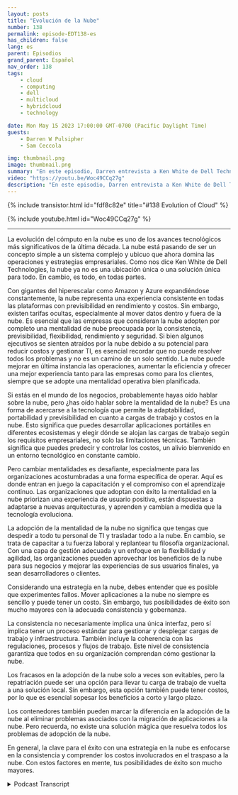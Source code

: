 ```yaml
---
layout: posts
title: "Evolución de la Nube"
number: 138
permalink: episode-EDT138-es
has_children: false
lang: es
parent: Episodios
grand_parent: Español
nav_order: 138
tags:
    - cloud
    - computing
    - dell
    - multicloud
    - hybridcloud
    - technology

date: Mon May 15 2023 17:00:00 GMT-0700 (Pacific Daylight Time)
guests:
    - Darren W Pulsipher
    - Sam Ceccola

img: thumbnail.png
image: thumbnail.png
summary: "En este episodio, Darren entrevista a Ken White de Dell Technology sobre cómo la tecnología en la nube es más que una tecnología, sino un proceso y un cambio cultural en las organizaciones."
video: "https://youtu.be/Woc49CCq27g"
description: "En este episodio, Darren entrevista a Ken White de Dell Technology sobre cómo la tecnología en la nube es más que una tecnología, sino un proceso y un cambio cultural en las organizaciones."
---
```


<div>
{% include transistor.html id="fdf8c82e" title="#138 Evolution of Cloud" %}

{% include youtube.html id="Woc49CCq27g" %}
</div>

---

La evolución del cómputo en la nube es uno de los avances tecnológicos más significativos de la última década. La nube está pasando de ser un concepto simple a un sistema complejo y ubicuo que ahora domina las operaciones y estrategias empresariales. Como nos dice Ken White de Dell Technologies, la nube ya no es una ubicación única o una solución única para todo. En cambio, es todo, en todas partes.

Con gigantes del hiperescalar como Amazon y Azure expandiéndose constantemente, la nube representa una experiencia consistente en todas las plataformas con previsibilidad en rendimiento y costos. Sin embargo, existen tarifas ocultas, especialmente al mover datos dentro y fuera de la nube. Es esencial que las empresas que consideran la nube adopten por completo una mentalidad de nube preocupada por la consistencia, previsibilidad, flexibilidad, rendimiento y seguridad. Si bien algunos ejecutivos se sienten atraídos por la nube debido a su potencial para reducir costos y gestionar TI, es esencial recordar que no puede resolver todos los problemas y no es un camino de un solo sentido. La nube puede mejorar en última instancia las operaciones, aumentar la eficiencia y ofrecer una mejor experiencia tanto para las empresas como para los clientes, siempre que se adopte una mentalidad operativa bien planificada.

Si estás en el mundo de los negocios, probablemente hayas oído hablar sobre la nube, pero ¿has oído hablar sobre la mentalidad de la nube? Es una forma de acercarse a la tecnología que permite la adaptabilidad, portabilidad y previsibilidad en cuanto a cargas de trabajo y costos en la nube. Esto significa que puedes desarrollar aplicaciones portátiles en diferentes ecosistemas y elegir dónde se alojan las cargas de trabajo según los requisitos empresariales, no solo las limitaciones técnicas. También significa que puedes predecir y controlar los costos, un alivio bienvenido en un entorno tecnológico en constante cambio.

Pero cambiar mentalidades es desafiante, especialmente para las organizaciones acostumbradas a una forma específica de operar. Aquí es donde entran en juego la capacitación y el compromiso con el aprendizaje continuo. Las organizaciones que adoptan con éxito la mentalidad en la nube priorizan una experiencia de usuario positiva, están dispuestas a adaptarse a nuevas arquitecturas, y aprenden y cambian a medida que la tecnología evoluciona.

La adopción de la mentalidad de la nube no significa que tengas que despedir a todo tu personal de TI y trasladar todo a la nube. En cambio, se trata de capacitar a tu fuerza laboral y replantear tu filosofía organizacional. Con una capa de gestión adecuada y un enfoque en la flexibilidad y agilidad, las organizaciones pueden aprovechar los beneficios de la nube para sus negocios y mejorar las experiencias de sus usuarios finales, ya sean desarrolladores o clientes.

Considerando una estrategia en la nube, debes entender que es posible que experimentes fallos. Mover aplicaciones a la nube no siempre es sencillo y puede tener un costo. Sin embargo, tus posibilidades de éxito son mucho mayores con la adecuada consistencia y gobernanza.

La consistencia no necesariamente implica una única interfaz, pero sí implica tener un proceso estándar para gestionar y desplegar cargas de trabajo y infraestructura. También incluye la coherencia con las regulaciones, procesos y flujos de trabajo. Este nivel de consistencia garantiza que todos en su organización comprendan cómo gestionar la nube.

Los fracasos en la adopción de la nube solo a veces son evitables, pero la repatriación puede ser una opción para llevar tu carga de trabajo de vuelta a una solución local. Sin embargo, esta opción también puede tener costos, por lo que es esencial sopesar los beneficios a corto y largo plazo.

Los contenedores también pueden marcar la diferencia en la adopción de la nube al eliminar problemas asociados con la migración de aplicaciones a la nube. Pero recuerda, no existe una solución mágica que resuelva todos los problemas de adopción de la nube.

En general, la clave para el éxito con una estrategia en la nube es enfocarse en la consistencia y comprender los costos involucrados en el traspaso a la nube. Con estos factores en mente, tus posibilidades de éxito son mucho mayores.



<details>
<summary> Podcast Transcript </summary>

<p></p>

</details>
